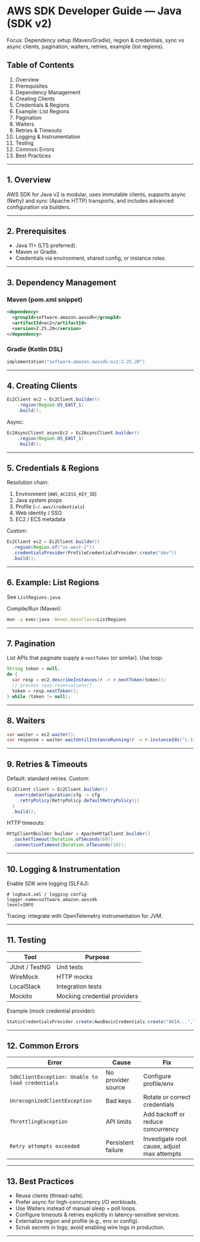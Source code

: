 # AWS SDK Developer Guide — Java (SDK v2)

Focus: Dependency setup (Maven/Gradle), region & credentials, sync vs async clients, pagination, waiters, retries, example (list regions).

## Table of Contents
1. Overview
2. Prerequisites
3. Dependency Management
4. Creating Clients
5. Credentials & Regions
6. Example: List Regions
7. Pagination
8. Waiters
9. Retries & Timeouts
10. Logging & Instrumentation
11. Testing
12. Common Errors
13. Best Practices

---

## 1. Overview
AWS SDK for Java v2 is modular, uses immutable clients, supports async (Netty) and sync (Apache HTTP) transports, and includes advanced configuration via builders.

---

## 2. Prerequisites
- Java 11+ (LTS preferred).
- Maven or Gradle.
- Credentials via environment, shared config, or instance roles.

---

## 3. Dependency Management

### Maven (pom.xml snippet)
```xml
<dependency>
  <groupId>software.amazon.awssdk</groupId>
  <artifactId>ec2</artifactId>
  <version>2.25.20</version>
</dependency>
```

### Gradle (Kotlin DSL)
```kotlin
implementation("software.amazon.awssdk:ec2:2.25.20")
```

---

## 4. Creating Clients
```java
Ec2Client ec2 = Ec2Client.builder()
    .region(Region.US_EAST_1)
    .build();
```
Async:
```java
Ec2AsyncClient asyncEc2 = Ec2AsyncClient.builder()
    .region(Region.US_EAST_1)
    .build();
```

---

## 5. Credentials & Regions
Resolution chain:
1. Environment (`AWS_ACCESS_KEY_ID`)
2. Java system props
3. Profile (`~/.aws/credentials`)
4. Web identity / SSO
5. EC2 / ECS metadata

Custom:
```java
Ec2Client ec2 = Ec2Client.builder()
  .region(Region.of("us-west-2"))
  .credentialsProvider(ProfileCredentialsProvider.create("dev"))
  .build();
```

---

## 6. Example: List Regions
See `ListRegions.java`.

Compile/Run (Maven):
```bash
mvn -q exec:java -Dexec.mainClass=ListRegions
```

---

## 7. Pagination
List APIs that paginate supply a `nextToken` (or similar). Use loop:
```java
String token = null;
do {
  var resp = ec2.describeInstances(r -> r.nextToken(token));
  // process resp.reservations()
  token = resp.nextToken();
} while (token != null);
```

---

## 8. Waiters
```java
var waiter = ec2.waiter();
var response = waiter.waitUntilInstanceRunning(r -> r.instanceIds("i-1234567890abcdef0"));
```

---

## 9. Retries & Timeouts
Default: standard retries. Custom:
```java
Ec2Client client = Ec2Client.builder()
  .overrideConfiguration(cfg -> cfg
    .retryPolicy(RetryPolicy.defaultRetryPolicy())
  )
  .build();
```
HTTP timeouts:
```java
HttpClientBuilder builder = ApacheHttpClient.builder()
  .socketTimeout(Duration.ofSeconds(60))
  .connectionTimeout(Duration.ofSeconds(10));
```

---

## 10. Logging & Instrumentation
Enable SDK wire logging (SLF4J):
```properties
# logback.xml / logging config
logger.name=software.amazon.awssdk
level=INFO
```
Tracing: integrate with OpenTelemetry instrumentation for JVM.

---

## 11. Testing
| Tool | Purpose |
|------|---------|
| JUnit / TestNG | Unit tests |
| WireMock | HTTP mocks |
| LocalStack | Integration tests |
| Mockito | Mocking credential providers |

Example (mock credential provider):
```java
StaticCredentialsProvider.create(AwsBasicCredentials.create("AKIA...","SECRET"));
```

---

## 12. Common Errors
| Error | Cause | Fix |
|-------|-------|-----|
| `SdkClientException: Unable to load credentials` | No provider source | Configure profile/env |
| `UnrecognizedClientException` | Bad keys | Rotate or correct credentials |
| `ThrottlingException` | API limits | Add backoff or reduce concurrency |
| `Retry attempts exceeded` | Persistent failure | Investigate root cause, adjust max attempts |

---

## 13. Best Practices
- Reuse clients (thread-safe).
- Prefer async for high-concurrency I/O workloads.
- Use Waiters instead of manual sleep + poll loops.
- Configure timeouts & retries explicitly in latency-sensitive services.
- Externalize region and profile (e.g., env or config).
- Scrub secrets in logs; avoid enabling wire logs in production.

---
